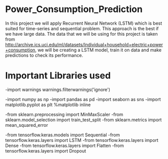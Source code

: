# Power_Consumption_Prediction
In this project we will apply Recurrent Neural Network (LSTM) which is best suited for time-series and sequential problem. This approach is the best if we have large data. 
The data that we will be using for this project is taken from http://archive.ics.uci.edu/ml/datasets/Individual+household+electric+power+consumption, we will be creating a LSTM
model, train it on data and make predictions to check its performance.

# Important Libraries used
-import warnings
 warnings.filterwarnings('ignore')

-import numpy as np
-import pandas as pd
-import seaborn as sns
-import matplotlib.pyplot as plt
 %matplotlib inline

-from sklearn.preprocessing import MinMaxScaler
-from sklearn.model_selection import train_test_split
-from sklearn.metrics import mean_squared_error

-from tensorflow.keras.models import Sequential
-from tensorflow.keras.layers import LSTM
-from tensorflow.keras.layers import Dense
-from tensorflow.keras.layers import Flatten
-from tensorflow.keras.layers import Dropout
